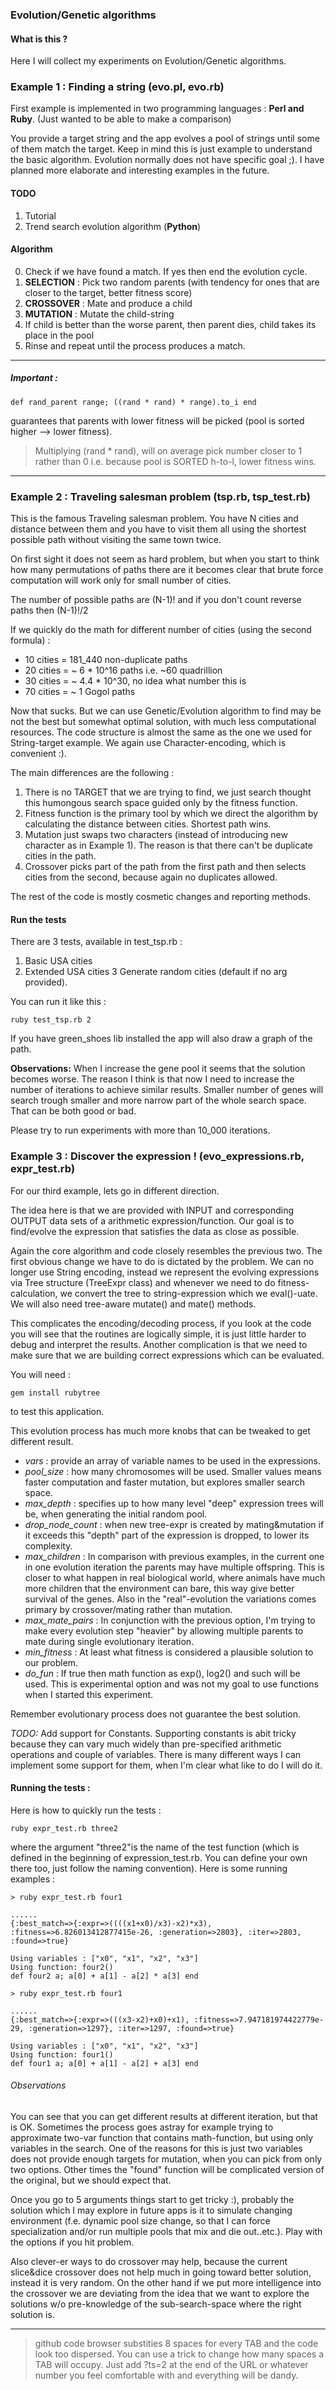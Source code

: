### Evolution/Genetic algorithms

#### What is this ?

Here I will collect my experiments on Evolution/Genetic algorithms.

### Example 1 : Finding a string (evo.pl, evo.rb)

First example is implemented in two programming languages : **Perl and Ruby**. (Just wanted to be able to make a comparison)

You provide a target string and the app evolves a pool of strings until some of them match the target.
Keep in mind this is just example to understand the basic algorithm. Evolution normally does not have specific goal ;).
I have planned more elaborate and interesting examples in the future.

#### TODO

1. Tutorial
2. Trend search evolution algorithm (**Python**)

#### Algorithm

0. Check if we have found a match. If yes then end the evolution cycle.
1. **SELECTION** : Pick two random parents (with tendency for ones that are closer to the target, better fitness score)
2. **CROSSOVER** : Mate and produce a child
4. **MUTATION**  : Mutate the child-string
5. If child is better than the worse parent, then parent dies, child takes its place in the pool
6. Rinse and repeat until the process produces a match.

-----

##### Important :
```
def rand_parent range; ((rand * rand) * range).to_i end
```

guarantees that parents with lower fitness will be picked (pool is sorted higher --> lower fitness).

> Multiplying (rand * rand), will on average pick number closer to 1 rather than 0 i.e. because pool is SORTED h-to-l, lower fitness wins.

-----

### Example 2 : Traveling salesman problem (tsp.rb, tsp_test.rb)

This is the famous Traveling salesman problem. You have N cities and distance between them and you have to visit them all using the shortest possible path
without visiting the same town twice.

On first sight it does not seem as hard problem, but when you start to think how many permutations of paths there are it becomes clear that brute
force computation will work only for small number of cities.

The number of possible paths are (N-1)! and if you don't count reverse paths then (N-1)!/2

If we quickly do the math for different number of cities (using the second formula) :

- 10 cities = 181_440 non-duplicate paths
- 20 cities = ~ 6 * 10^16 paths i.e. ~60 quadrillion
- 30 cities = ~ 4.4 * 10^30, no idea what number this is
- 70 cities = ~ 1 Gogol paths

Now that sucks. But we can use Genetic/Evolution algorithm to find may be not the best but somewhat optimal solution, with much less computational resources.
The code structure is almost the same as the one we used for String-target example. We again use Character-encoding, which is convenient :).

The main differences are the following :

1. There is no TARGET that we are trying to find, we just search thought this humongous search space guided only by the fitness function.
2. Fitness function is the primary tool by which we direct the algorithm by calculating the distance between cities. Shortest path wins.
3. Mutation just swaps two characters (instead of introducing new character as in Example 1). The reason is that there can't be duplicate cities in the path.
4. Crossover picks part of the path from the first path and then selects cities from the second, because again no duplicates allowed.

The rest of the code is mostly cosmetic changes and reporting methods.

#### Run the tests

There are 3 tests, available in test_tsp.rb :

1. Basic USA cities
2. Extended USA cities
3  Generate random cities (default if no arg provided).

You can run it like this :

``` ruby test_tsp.rb 2 ```

If you have green_shoes lib installed the app will also draw a graph of the path.

**Observations:** When I increase the gene pool it seems that the solution becomes worse. The reason I think is that now I need to increase the number of iterations to achieve similar results. Smaller number of genes will search trough smaller and more narrow part of the whole search space.
That can be both good or bad.

Please try to run experiments with more than 10_000 iterations.


### Example 3 : Discover the expression ! (evo_expressions.rb, expr_test.rb)

For our third example, lets go in different direction.

The idea here is that we are provided with INPUT and corresponding OUTPUT data sets of a arithmetic expression/function.
Our goal is to find/evolve the expression that satisfies the data as close as possible.

Again the core algorithm and code closely resembles the previous two.
The first obvious change we have to do is dictated by the problem.
We can no longer use String encoding, instead we represent the evolving expressions via Tree structure (TreeExpr class) and whenever we
need to do fitness-calculation, we convert the tree to string-expression which we eval()-uate.
We will also need tree-aware mutate() and mate() methods.

This complicates the encoding/decoding process, if you look at the code you will see that the routines are logically simple, it is just little 
harder to debug and interpret the results. Another complication is that we need to make sure that we are building correct expressions which can
be evaluated.

You will need :

```
gem install rubytree
```

to test this application.

This evolution process has much more knobs that can be tweaked to get different result.

- *vars* : provide an array of variable names to be used in the expressions.
- *pool_size* : how many chromosomes will be used. Smaller values means faster computation and faster mutation, but explores smaller search space.
- *max_depth* : specifies up to how many level "deep" expression trees will be, when generating the initial random pool.
- *drop_node_count* : when new tree-expr is created by mating&mutation if it exceeds this "depth" part of the expression is dropped, to lower its complexity.
- *max_children* : In comparison with previous examples, in the current one in one evolution iteration the parents may have multiple offspring.
This is closer to what happen in real biological world, where animals have much more children that the environment can bare, this way give better survival of the genes. Also in the "real"-evolution the variations comes primary by crossover/mating rather than mutation.
- *max_mate_pairs* : In conjunction with the previous option, I'm trying to make every evolution step "heavier" by allowing multiple parents to mate during single evolutionary iteration.
- *min_fitness* : At least what fitness is considered a plausible solution to our problem.
- *do_fun* : If true then math function as exp(), log2() and such will be used. This is experimental option and was not my goal to use functions when I started this experiment.

Remember evolutionary process does not guarantee the best solution.

*TODO:* Add support for Constants. Supporting constants is abit tricky because they can vary much widely than pre-specified arithmetic operations and couple of variables. There is many different ways I can implement some support for them, when I'm clear what like to do I will do it.

#### Running the tests :

Here is how to quickly run the tests :

```
ruby expr_test.rb three2
```

where the argument "three2"is the name of the test function (which is defined in the beginning of expression_test.rb. You can define your own there too, just follow the naming convention).
Here is some running examples :

```
> ruby expr_test.rb four1

......
{:best_match=>{:expr=>((((x1+x0)/x3)-x2)*x3), :fitness=>6.826013412877415e-26, :generation=>2803}, :iter=>2803, :found=>true}

Using variables : ["x0", "x1", "x2", "x3"]
Using function: four2()
def four2 a; a[0] + a[1] - a[2] * a[3] end

> ruby expr_test.rb four1

......
{:best_match=>{:expr=>(((x3-x2)+x0)+x1), :fitness=>7.947181974422779e-29, :generation=>1297}, :iter=>1297, :found=>true}

Using variables : ["x0", "x1", "x2", "x3"]
Using function: four1()
def four1 a; a[0] + a[1] - a[2] + a[3] end

```

###### *Observations*
You can see that you can get different results at different iteration, but that is OK.
Sometimes the process goes astray for example trying to approximate two-var function that contains math-function, but using only variables in the search.
One of the reasons for this is just two variables does not provide enough targets for mutation, when you can pick from only two options.
Other times the "found" function will be complicated version of the original, but we should expect that.

Once you go to 5 arguments things start to get tricky :), probably the solution which I may explore in future apps is it to simulate changing environment (f.e. dynamic pool size change, so that I can force specialization and/or run multiple pools that mix and die out..etc.).
Play with the options if you hit problem.

Also clever-er ways to do crossover may help, because the current slice&dice crossover does not help much in going toward better solution, instead it is very random.
On the other hand if we put more intelligence into the crossover we are deviating from the idea that we want to explore the solutions w/o pre-knowledge of the sub-search-space where the right solution is.

----

> github code browser substities 8 spaces for every TAB and the code look too dispersed. You can use a trick to change how many spaces a TAB will occupy. Just add ?ts=2 at the end of the URL or whatever number you feel comfortable with and everything will be dandy.
